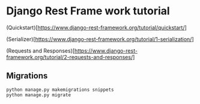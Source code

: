 # Django Rest Frame work tutorial

(Quickstart)[https://www.django-rest-framework.org/tutorial/quickstart/]

(Serializer)[https://www.django-rest-framework.org/tutorial/1-serialization/]

(Requests and Responses)[https://www.django-rest-framework.org/tutorial/2-requests-and-responses/]

## Migrations

    python manage.py makemigrations snippets
    python manage.py migrate